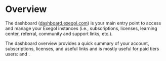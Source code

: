 # Overview

The dashboard ([dashboard.exegol.com](https://dashboard.exegol.com)) is your main entry point to access and manage your Exegol instances (i.e., subscriptions, licenses, learning center, referral, community and support links, etc.).

The dashboard overview provides a quick summary of your account, subscriptions, licenses, and useful links and is mostly useful for paid tiers users: <Badge type="pro"/> and <Badge type="enterprise"/>.